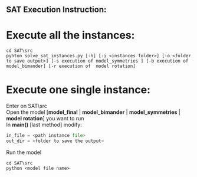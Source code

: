 ## SAT Execution Instruction:
# Execute all the instances:

``` console
cd SAT\src
pyhton solve_sat_instances.py [-h] [-i <instances folder>] [-o <folder to save output>] [-s execution of model_symmetries ] [-b execution of model_bimander] [-r execution of  model rotation]
```

# Execute one single instance:
Enter on SAT\src <br>
Open the model [<b>model_final</b> | <b>model_bimander</b> | <b>model_symmetries</b> | <b>model rotation</b>] you want to run <br>
In <b>main()</b> [last method] modify: <br>
```python
in_file = <path instance file>
out_dir = <folder to save the output>
```
Run the model

``` console
cd SAT\src
python <model file name>
```
